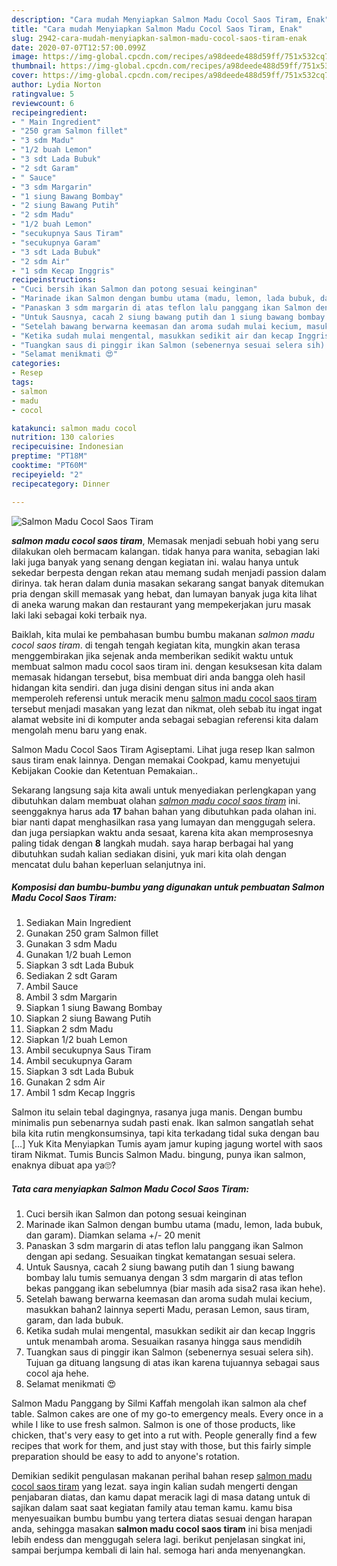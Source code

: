```yaml
---
description: "Cara mudah Menyiapkan Salmon Madu Cocol Saos Tiram, Enak"
title: "Cara mudah Menyiapkan Salmon Madu Cocol Saos Tiram, Enak"
slug: 2942-cara-mudah-menyiapkan-salmon-madu-cocol-saos-tiram-enak
date: 2020-07-07T12:57:00.099Z
image: https://img-global.cpcdn.com/recipes/a98deede488d59ff/751x532cq70/salmon-madu-cocol-saos-tiram-foto-resep-utama.jpg
thumbnail: https://img-global.cpcdn.com/recipes/a98deede488d59ff/751x532cq70/salmon-madu-cocol-saos-tiram-foto-resep-utama.jpg
cover: https://img-global.cpcdn.com/recipes/a98deede488d59ff/751x532cq70/salmon-madu-cocol-saos-tiram-foto-resep-utama.jpg
author: Lydia Norton
ratingvalue: 5
reviewcount: 6
recipeingredient:
- " Main Ingredient"
- "250 gram Salmon fillet"
- "3 sdm Madu"
- "1/2 buah Lemon"
- "3 sdt Lada Bubuk"
- "2 sdt Garam"
- " Sauce"
- "3 sdm Margarin"
- "1 siung Bawang Bombay"
- "2 siung Bawang Putih"
- "2 sdm Madu"
- "1/2 buah Lemon"
- "secukupnya Saus Tiram"
- "secukupnya Garam"
- "3 sdt Lada Bubuk"
- "2 sdm Air"
- "1 sdm Kecap Inggris"
recipeinstructions:
- "Cuci bersih ikan Salmon dan potong sesuai keinginan"
- "Marinade ikan Salmon dengan bumbu utama (madu, lemon, lada bubuk, dan garam). Diamkan selama +/- 20 menit"
- "Panaskan 3 sdm margarin di atas teflon lalu panggang ikan Salmon dengan api sedang. Sesuaikan tingkat kematangan sesuai selera."
- "Untuk Sausnya, cacah 2 siung bawang putih dan 1 siung bawang bombay lalu tumis semuanya dengan 3 sdm margarin di atas teflon bekas panggang ikan sebelumnya (biar masih ada sisa2 rasa ikan hehe)."
- "Setelah bawang berwarna keemasan dan aroma sudah mulai kecium, masukkan bahan2 lainnya seperti Madu, perasan Lemon, saus tiram, garam, dan lada bubuk."
- "Ketika sudah mulai mengental, masukkan sedikit air dan kecap Inggris untuk menambah aroma. Sesuaikan rasanya hingga saus mendidih"
- "Tuangkan saus di pinggir ikan Salmon (sebenernya sesuai selera sih). Tujuan ga dituang langsung di atas ikan karena tujuannya sebagai saus cocol aja hehe."
- "Selamat menikmati 😍"
categories:
- Resep
tags:
- salmon
- madu
- cocol

katakunci: salmon madu cocol 
nutrition: 130 calories
recipecuisine: Indonesian
preptime: "PT18M"
cooktime: "PT60M"
recipeyield: "2"
recipecategory: Dinner

---
```



![Salmon Madu Cocol Saos Tiram](https://img-global.cpcdn.com/recipes/a98deede488d59ff/751x532cq70/salmon-madu-cocol-saos-tiram-foto-resep-utama.jpg)

<b><i>salmon madu cocol saos tiram</i></b>, Memasak menjadi sebuah hobi yang seru dilakukan oleh bermacam kalangan. tidak hanya para wanita, sebagian laki laki juga banyak yang senang dengan kegiatan ini. walau hanya untuk sekedar berpesta dengan rekan atau memang sudah menjadi passion dalam dirinya. tak heran dalam dunia masakan sekarang sangat banyak ditemukan pria dengan skill memasak yang hebat, dan lumayan banyak juga kita lihat di aneka warung makan dan restaurant yang mempekerjakan juru masak laki laki sebagai koki terbaik nya.

Baiklah, kita mulai ke pembahasan bumbu bumbu makanan <i>salmon madu cocol saos tiram</i>. di tengah tengah kegiatan kita, mungkin akan terasa menggembirakan jika sejenak anda memberikan sedikit waktu untuk membuat salmon madu cocol saos tiram ini. dengan kesuksesan kita dalam memasak hidangan tersebut, bisa membuat diri anda bangga oleh hasil hidangan kita sendiri. dan juga disini dengan situs ini anda akan memperoleh referensi untuk meracik menu <u>salmon madu cocol saos tiram</u> tersebut menjadi masakan yang lezat dan nikmat, oleh sebab itu ingat ingat alamat website ini di komputer anda sebagai sebagian referensi kita dalam mengolah menu baru yang enak.

Salmon Madu Cocol Saos Tiram Agiseptami. Lihat juga resep Ikan salmon saus tiram enak lainnya. Dengan memakai Cookpad, kamu menyetujui Kebijakan Cookie dan Ketentuan Pemakaian..


Sekarang langsung saja kita awali untuk menyediakan perlengkapan yang dibutuhkan dalam membuat olahan <u><i>salmon madu cocol saos tiram</i></u> ini. seenggaknya harus ada <b>17</b> bahan bahan yang dibutuhkan pada olahan ini. biar nanti dapat menghasilkan rasa yang lumayan dan menggugah selera. dan juga persiapkan waktu anda sesaat, karena kita akan memprosesnya paling tidak dengan <b>8</b> langkah mudah. saya harap berbagai hal yang dibutuhkan sudah kalian sediakan disini, yuk mari kita olah dengan mencatat dulu bahan keperluan selanjutnya ini.

<!--inarticleads1-->

##### Komposisi dan bumbu-bumbu yang digunakan untuk pembuatan Salmon Madu Cocol Saos Tiram:

1. Sediakan  Main Ingredient
1. Gunakan 250 gram Salmon fillet
1. Gunakan 3 sdm Madu
1. Gunakan 1/2 buah Lemon
1. Siapkan 3 sdt Lada Bubuk
1. Sediakan 2 sdt Garam
1. Ambil  Sauce
1. Ambil 3 sdm Margarin
1. Siapkan 1 siung Bawang Bombay
1. Siapkan 2 siung Bawang Putih
1. Siapkan 2 sdm Madu
1. Siapkan 1/2 buah Lemon
1. Ambil secukupnya Saus Tiram
1. Ambil secukupnya Garam
1. Siapkan 3 sdt Lada Bubuk
1. Gunakan 2 sdm Air
1. Ambil 1 sdm Kecap Inggris


Salmon itu selain tebal dagingnya, rasanya juga manis. Dengan bumbu minimalis pun sebenarnya sudah pasti enak. Ikan salmon sangatlah sehat bila kita rutin mengkonsumsinya, tapi kita terkadang tidal suka dengan bau […] Yuk Kita Menyiapkan Tumis ayam jamur kuping jagung wortel with saos tiram Nikmat. Tumis Buncis Salmon Madu. bingung, punya ikan salmon, enaknya dibuat apa ya🙄? 

<!--inarticleads2-->

##### Tata cara menyiapkan Salmon Madu Cocol Saos Tiram:

1. Cuci bersih ikan Salmon dan potong sesuai keinginan
1. Marinade ikan Salmon dengan bumbu utama (madu, lemon, lada bubuk, dan garam). Diamkan selama +/- 20 menit
1. Panaskan 3 sdm margarin di atas teflon lalu panggang ikan Salmon dengan api sedang. Sesuaikan tingkat kematangan sesuai selera.
1. Untuk Sausnya, cacah 2 siung bawang putih dan 1 siung bawang bombay lalu tumis semuanya dengan 3 sdm margarin di atas teflon bekas panggang ikan sebelumnya (biar masih ada sisa2 rasa ikan hehe).
1. Setelah bawang berwarna keemasan dan aroma sudah mulai kecium, masukkan bahan2 lainnya seperti Madu, perasan Lemon, saus tiram, garam, dan lada bubuk.
1. Ketika sudah mulai mengental, masukkan sedikit air dan kecap Inggris untuk menambah aroma. Sesuaikan rasanya hingga saus mendidih
1. Tuangkan saus di pinggir ikan Salmon (sebenernya sesuai selera sih). Tujuan ga dituang langsung di atas ikan karena tujuannya sebagai saus cocol aja hehe.
1. Selamat menikmati 😍


Salmon Madu Panggang by Silmi Kaffah mengolah ikan salmon ala chef table. Salmon cakes are one of my go-to emergency meals. Every once in a while I like to use fresh salmon. Salmon is one of those products, like chicken, that&#39;s very easy to get into a rut with. People generally find a few recipes that work for them, and just stay with those, but this fairly simple preparation should be easy to add to anyone&#39;s rotation. 

Demikian sedikit pengulasan makanan perihal bahan resep <u>salmon madu cocol saos tiram</u> yang lezat. saya ingin kalian sudah mengerti dengan penjabaran diatas, dan kamu dapat meracik lagi di masa datang untuk di sajikan dalam saat saat kegiatan family atau teman kamu. kamu bisa menyesuaikan bumbu bumbu yang tertera diatas sesuai dengan harapan anda, sehingga masakan <b>salmon madu cocol saos tiram</b> ini bisa menjadi lebih endess dan menggugah selera lagi. berikut penjelasan singkat ini, sampai berjumpa kembali di lain hal. semoga hari anda menyenangkan.
